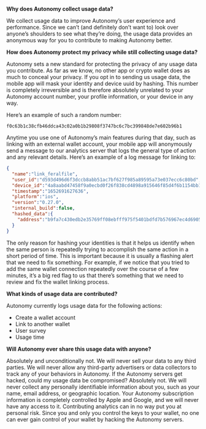 **Why does Autonomy collect usage data?**

We collect usage data to improve Autonomy’s user experience and performance. Since we can’t (and definitely don’t want to) look over anyone’s shoulders to see what they’re doing, the usage data provides an anonymous way for you to contribute to making Autonomy better. 

**How does Autonomy protect my privacy while still collecting usage data?**

Autonomy sets a new standard for protecting the privacy of any usage data you contribute. As far as we know, no other app or crypto wallet does as much to conceal your privacy. 
If you opt in to sending us usage data, the mobile app will mask your identity and device uuid by hashing. This number is completely irreversible and is therefore absolutely unrelated to your Autonomy account number, your profile information, or your device in any way.

Here’s an example of such a random number:
```
f0c63b1c38cfb46ddca43c02a0b1b29808f3747bc6c7bc399848de7e602b96b1
```

Anytime you use one of Autonomy’s main features during that day, such as linking with an external wallet account, your mobile app will anonymously send a message to our analytics server that logs the general type of action and any relevant details. 
Here’s an example of a log message for linking to: 

```json
{
  "name":"link_feralfile",
  "user_id":"d593d496d6f3dccb8abb51ac7bf627f985a89595a73e037ecc6c80bd",
  "device_id":"4a8aabd47458f9a0ecbd0f26f838cd4898a915646f85d4f6b1154bb1",
  "timestamp":"1652691627636",
  "platform":"ios",
  "version":"0.27.0",
  "internal_build":false,
  "hashed_data":{
    "address":"b9fa7c430edb2e35769ff08ebfff975f5401bdfd7b576967ec4d6905"
  }
}
```

The only reason for hashing your identities is that it helps us identify when the same person is repeatedly trying to accomplish the same action in a short period of time. This is important because it is usually a flashing alert that we need to fix something. For example, if we notice that you tried to add the same wallet connection repeatedly over the course of a few minutes, it’s a big red flag to us that there’s something that we need to review and fix the wallet linking process.

**What kinds of usage data are contributed?**

Autonomy currently logs usage data for the following actions: 
- Create a wallet account
- Link to another wallet
- User survey
- Usage time

**Will Autonomy ever share this usage data with anyone?**

Absolutely and unconditionally not. We will never sell your data to any third parties. We will never allow any third-party advertisers or data collectors to track any of your behaviors in Autonomy. 
If the Autonomy servers get hacked, could my usage data be compromised? 
Absolutely not. We will never collect any personally identifiable information about you, such as your name, email address, or geographic location. Your Autonomy subscription information is completely controlled by Apple and Google, and we will never have any access to it. Contributing analytics can in no way put you at personal risk. Since you and only you control the keys to your wallet, no one can ever gain control of your wallet by hacking the Autonomy servers. 
